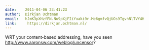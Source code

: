 ```yaml
---
date:    2011-04-06 23:41:23
author:  Dirkjan Ochtman
email:   hJmK3pXHzfFN.Nu9pXjFIiYuaki0r.Me6gmfvQjUOs9TgvhNlTVY4H
link:     https://dirkjan.ochtman.nl/
---
```


WRT your content-based addressing, have you seen
<http://www.aaronsw.com/weblog/uncensor>?
